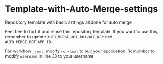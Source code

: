 # Template-with-Auto-Merge-settings
Repository template with basic settings all done for auto merge

Feel free to fork it and reuse this repository template.
If you want to use this, remember to update `AUTO_MERGE_BOT_PRIVATE_KEY` and `AUTO_MERGE_BOT_APP_ID`.

For workflow `.yaml`, modify `run-test` to suit your application.
Remember to modify `username` in line 33 to your username